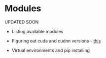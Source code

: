 # Modules

UPDATED SOON

* Listing available modules

* Figuring out cuda and cudnn versions - [this](https://www.tensorflow.org/install/source#tested_build_configurations)

* Virtual environments and pip installing

  

